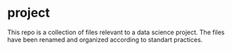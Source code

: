 # project

This repo is a collection of files relevant to a data science project.
The files have been renamed and organized according to standart practices.